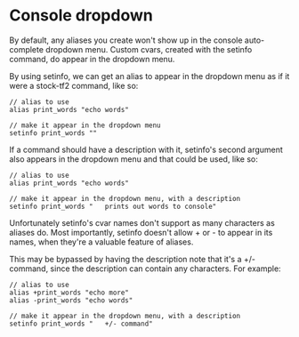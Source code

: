 # Console dropdown

By default, any aliases you create won't show up in the console auto-complete dropdown menu. Custom cvars, created with the setinfo command, do appear in the dropdown menu.

By using setinfo, we can get an alias to appear in the dropdown menu as if it were a stock-tf2 command, like so:

```
// alias to use
alias print_words "echo words"

// make it appear in the dropdown menu
setinfo print_words ""
```

If a command should have a description with it, setinfo's second argument also appears in the dropdown menu and that could be used, like so:

```
// alias to use
alias print_words "echo words"

// make it appear in the dropdown menu, with a description
setinfo print_words "   prints out words to console"
```

Unfortunately setinfo's cvar names don't support as many characters as aliases do. Most importantly, setinfo doesn't allow + or - to appear in its names, when they're a valuable feature of aliases.

This may be bypassed by having the description note that it's a +/- command, since the description can contain any characters. For example:
```
// alias to use
alias +print_words "echo more"
alias -print_words "echo words"

// make it appear in the dropdown menu, with a description
setinfo print_words "   +/- command"
```